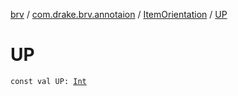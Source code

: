 [brv](../../index.md) / [com.drake.brv.annotaion](../index.md) / [ItemOrientation](index.md) / [UP](./-u-p.md)

# UP

`const val UP: `[`Int`](https://kotlinlang.org/api/latest/jvm/stdlib/kotlin/-int/index.html)